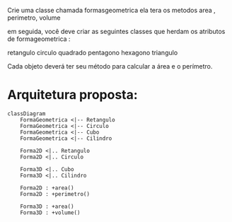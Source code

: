 Crie uma classe chamada formasgeometrica
ela tera os metodos area , perimetro, volume

em seguida, você deve criar as seguintes classes que herdam os atributos de formageometrica :

retangulo
circulo
quadrado
pentagono
hexagono
triangulo

Cada objeto deverá ter seu método para calcular a área e o perímetro.

# Arquitetura proposta:

```mermaid
classDiagram
    FormaGeometrica <|-- Retangulo
    FormaGeometrica <|-- Circulo
    FormaGeometrica <|-- Cubo
    FormaGeometrica <|-- Cilindro

    Forma2D <|.. Retangulo
    Forma2D <|.. Circulo

    Forma3D <|.. Cubo
    Forma3D <|.. Cilindro

    Forma2D : +area()
    Forma2D : +perimetro()

    Forma3D : +area()
    Forma3D : +volume()
```
